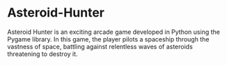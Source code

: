 # Asteroid-Hunter
Asteroid Hunter is an exciting arcade game developed in Python using the Pygame library. In this game, the player pilots a spaceship through the vastness of space, battling against relentless waves of asteroids threatening to destroy it.
